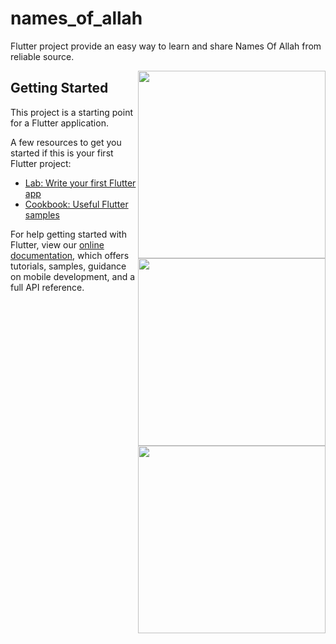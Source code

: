 # names_of_allah

Flutter project provide an easy way to learn and share Names Of Allah from reliable source.

<img align='right' width='300' src='https://user-images.githubusercontent.com/81860602/220918266-b6f79672-3be7-4924-b368-9be6bf044288.png' background-size='containt'>

<img align='right' width='300' src='https://user-images.githubusercontent.com/81860602/220918317-3c34620f-cf9f-442b-842a-57cac9b1e04c.png' background-size='containt'>

<img align='right' width='300' src='https://user-images.githubusercontent.com/81860602/220918362-e58b4df4-827c-4432-9637-c86a8ae17ba6.png' background-size='containt'>

## Getting Started

This project is a starting point for a Flutter application.

A few resources to get you started if this is your first Flutter project:

- [Lab: Write your first Flutter app](https://flutter.dev/docs/get-started/codelab)
- [Cookbook: Useful Flutter samples](https://flutter.dev/docs/cookbook)

For help getting started with Flutter, view our
[online documentation](https://flutter.dev/docs), which offers tutorials,
samples, guidance on mobile development, and a full API reference.

